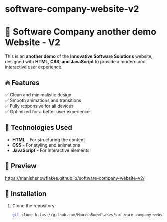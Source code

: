 # software-company-website-v2

# 🚀 Software Company another demo Website - V2

This is an **another demo** of the **Innovative Software Solutions** website, designed with **HTML, CSS, and JavaScript** to provide a modern and interactive user experience.  

## 🔥 Features  
✅ Clean and minimalistic design  
✅ Smooth animations and transitions  
✅ Fully responsive for all devices  
✅ Optimized for a better user experience  

## 📂 Technologies Used  
- **HTML** - For structuring the content  
- **CSS** - For styling and animations  
- **JavaScript** - For interactive elements  

## 📸 Preview  
https://manishsnowflakes.github.io/software-company-website-v2/

## 🚀 Installation  
1. Clone the repository:  
   ```bash
   git clone https://github.com/ManishSnowflakes/software-company-website-v2.git
